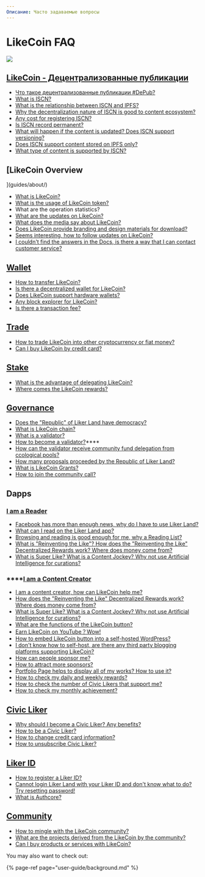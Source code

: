 ```yaml
---
Описание: Часто задаваемые вопросы
---
```


# LikeCoin FAQ

![](https://gblobscdn.gitbook.com/assets%2F-LL4mdaVjNgL6A1--PV0%2F-MHGKCas6shf9dDCwB3j%2F-MHGMnmjM4yyGSTVqz7T%2FLikeCoin_AD27_Small_Update-01.png?alt=media&token=a3cb3c10-3742-4ef9-b99a-3e05e2f82a11)

## [​LikeCoin - Децентрализованные публикации](./) <a id="likecoin-zan-shang-gong-min-gong-he-guo"></a>

* [Что такое децентрализованные публикации \#DePub?](./)
* [What is ISCN?](developer/international-standard-content-number-iscn/)
* [What is the relationship between ISCN and IPFS?](guides/decentralized-publishing/iscn-ipfs-relationship.md)
* [Why the decentralization nature of ISCN is good to content ecosystem?](guides/decentralized-publishing/benefits.md)
* [Any cost for registering ISCN?](guides/decentralized-publishing/what-is-iscn.md)
* [Is ISCN record permanent?](guides/decentralized-publishing/benefits.md)
* [What will happen if the content is updated? Does ISCN support versioning?](guides/decentralized-publishing/what-is-iscn.md)
* [Does ISCN support content stored on IPFS only?](guides/decentralized-publishing/iscn-ipfs-relationship.md)
* [What type of content is supported by ISCN?](guides/decentralized-publishing/content-type.md)

## [LikeCoin Overview
](guides/about/) <a id="likecoin-zan-shang-gong-min-gong-he-guo"></a>

* ​[What is LikeCoin?](./)
* [What is the usage of LikeCoin token?](guides/likecoin-token.md)
* What are the operation statistics?
* [What are the updates on LikeCoin?](guides/about/updates/)
* [What does the media say about LikeCoin?](guides/about/on-the-news/)
* [Does LikeCoin provide branding and design materials for download?](guides/about/presskit.md)
* ​[Seems interesting, how to follow updates on LikeCoin?](./#more-about-likecoin)
* [I couldn't find the answers in the Docs, is there a way that I can contact customer service?](./#contact-us)[​](https://docs.like.co/user-guide/about#contact-us)

## [Wallet](guides/wallet/) <a id="wo-shi-du-zhe"></a>

* [How to transfer LikeCoin?](guides/wallet/like-pay.md)
* [Is there a decentralized wallet for LikeCoin?
  ](guides/wallet/keplr.md)
* [Does LikeCoin support hardware wallets?](guides/wallet/hardware-wallet.md)
* [Any block explorer for LikeCoin?](guides/wallet/big-dipper.md)
* [Is there a transaction fee?](guides/wallet/transaction-fee.md)

## [Trade](guides/trade/)

* [How to trade LikeCoin into other cryptocurrency or fiat money?](guides/trade/)
* [Can I buy LikeCoin by credit card?](guides/trade/trade-in-liquid.md#purchase-likecoin-with-credit-card)

## [Stake](guides/stake/) <a id="wo-shi-du-zhe"></a>

* [What is the advantage of delegating LikeCoin?](guides/stake/delegation-of-likecoin.md)
* [Where comes the LikeCoin rewards?](guides/stake/where-comes-the-likecoin-rewards.md)

## [Governance](guides/governance/) <a id="wo-shi-du-zhe"></a>

* [​Does the "Republic" of Liker Land have democracy?](guides/governance/liquid-democracy.md)
* [What is LikeCoin chain?](guides/governance/likecoin-chain.md)
* [What is a validator?](guides/governance/what-is-a-validator/)
* [How to become a validator?](become-a-validator.md)\*\*\*\*
* [How can the validator receive community fund delegation from ccological pools‌?](guides/governance/what-is-a-validator/community-funds-application.md)
* ​​[How many proposals proceeded by the Republic of Liker Land?](guides/governance/proposals.md)
* [What is LikeCoin Grants?](guides/governance/likecoin-grants.md)
* [​How to join the community call?](community-call.md)

## Dapps <a id="wo-shi-du-zhe"></a>

### [I am a Reader](user-guide/liker-land/#for-readers)

* [Facebook has more than enough news, why do I have to use Liker Land? ](user-guide/liker-land/#for-readers)
* [What can I read on the Liker Land app?](user-guide/liker-land/today-headline.md)
* [Browsing and reading is good enough for me, why a Reading List?](user-guide/liker-land/readling-list.md)
* [What is "Reinventing the Like"? How does the "Reinventing the Like" Decentralized Rewards work? Where does money come from?](user-guide/liker-land/like.md)
* [What is Super Like? What is a Content Jockey? Why not use Artificial Intelligence for curations?](user-guide/liker-land/superlike.md)

### \*\*\*\*[**​I am a Content Creator**](user-guide/liker-land/#for-content-creators)

* [I am a content creator, how can LikeCoin help me?](user-guide/liker-land/#for-content-creators)
* [How does the "Reinventing the Like" Decentralized Rewards work? Where does money come from?](user-guide/liker-land/like.md)
* [What is Super Like? What is a Content Jockey? Why not use Artificial Intelligence for curations?](user-guide/liker-land/superlike.md)
* [What are the functions of the LikeCoin button?](user-guide/creator/)
* [Earn LikeCoin on YouTube？Wow!](user-guide/creator/youtube.md)
* [How to embed LikeCoin button into a self-hosted WordPress?](user-guide/creator/wordpress.md)
* [I don't know how to self-host, are there any third party blogging platforms supporting LikeCoin?](user-guide/creator/blogging-platforms/)
* [How can people sponsor me?](user-guide/creatortools/sponsor-link.md)
* [How to attract more sponsors?](user-guide/creatortools/creators-pitch.md)
* [Portfolio Page helps to display all of my works? How to use it?
  ](user-guide/creatortools/portfolio-page.md)
* [How to check my daily and weekly rewards?](user-guide/creatortools/rewards/)
* [How to check the number of Civic Likers that support me?](user-guide/creatortools/support.md)
* [How to check my monthly achievement?](user-guide/creatortools/monthly-report.md)

## [​Civic Liker​](user-guide/civic-liker/) <a id="civic-liker"></a>

* [Why should I become a Civic Liker? Any benefits?](user-guide/civic-liker/)
* [How to be a Civic Liker?
  ](user-guide/civic-liker/be-a-civic-liker.md)
* [How to change credit card information?](user-guide/civic-liker/change-credit-card.md)
* [How to unsubscribe Civic Liker?](user-guide/civic-liker/unsubscribe-civic-liker.md)

## [​Liker ID​](user-guide/liker-id/) <a id="liker-id"></a>

* [How to register a Liker ID?](user-guide/liker-id/register.md)
* [Cannot login Liker Land with your Liker ID and don't know what to do? Try resetting password!](user-guide/liker-id/reset-password.md)
* [What is Authcore?](user-guide/liker-id/what-is-authcore.md)

## [Community](user-guide/community/)

* [How to mingle with the LikeCoin community?](user-guide/community/discord.md)
* [What are the projects derived from the LikeCoin by the community?](user-guide/community/derived-projects/)
* [Can I buy products or services with LikeCoin?](user-guide/community/products-and-services.md)

You may also want to check out:

{% page-ref page="user-guide/background.md" %}

